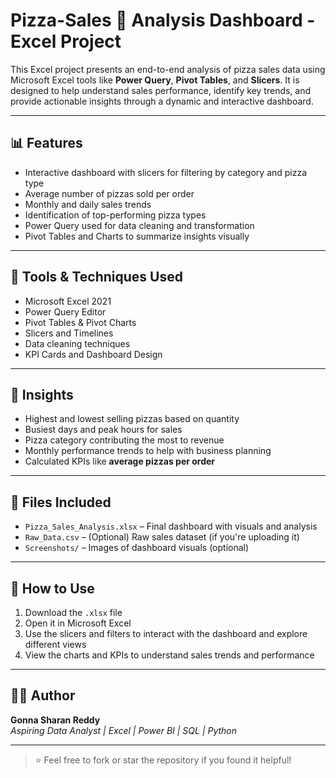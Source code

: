 # Pizza-Sales 🍕 Analysis Dashboard - Excel Project

This Excel project presents an end-to-end analysis of pizza sales data using Microsoft Excel tools like **Power Query**, **Pivot Tables**, and **Slicers**. It is designed to help understand sales performance, identify key trends, and provide actionable insights through a dynamic and interactive dashboard.

---

## 📊 Features

- Interactive dashboard with slicers for filtering by category and pizza type
- Average number of pizzas sold per order
- Monthly and daily sales trends
- Identification of top-performing pizza types
- Power Query used for data cleaning and transformation
- Pivot Tables and Charts to summarize insights visually

---

## 🧰 Tools & Techniques Used

- Microsoft Excel 2021
- Power Query Editor
- Pivot Tables & Pivot Charts
- Slicers and Timelines
- Data cleaning techniques
- KPI Cards and Dashboard Design

---

## 📝 Insights

- Highest and lowest selling pizzas based on quantity
- Busiest days and peak hours for sales
- Pizza category contributing the most to revenue
- Monthly performance trends to help with business planning
- Calculated KPIs like **average pizzas per order**

---

## 📁 Files Included

- `Pizza_Sales_Analysis.xlsx` – Final dashboard with visuals and analysis
- `Raw_Data.csv` – (Optional) Raw sales dataset (if you're uploading it)
- `Screenshots/` – Images of dashboard visuals (optional)

---

## 📌 How to Use

1. Download the `.xlsx` file
2. Open it in Microsoft Excel
3. Use the slicers and filters to interact with the dashboard and explore different views
4. View the charts and KPIs to understand sales trends and performance

---

## 👨‍💻 Author

**Gonna Sharan Reddy**  
*Aspiring Data Analyst | Excel | Power BI | SQL | Python*

---

> ⭐ Feel free to fork or star the repository if you found it helpful!
